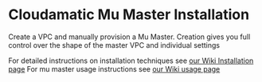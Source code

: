 # Cloudamatic Mu Master Installation
Create a VPC and manually provision a Mu Master.  Creation gives you full control over the shape of the master VPC and individual settings

For detailed instructions on installation techniques see [our Wiki Installation page](https://github.com/cloudamatic/mu/wiki/Install-Home)
For mu master usage instructions see [our Wiki usage page](https://github.com/cloudamatic/mu/wiki/Usage)

